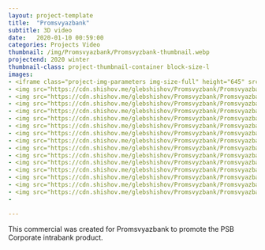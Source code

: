 ```yaml
---
layout: project-template
title:  "Promsvyazbank"
subtitle: 3D video
date:   2020-01-10 00:59:00
categories: Projects Video
thumbnail: /img/Promsvyazbank/Promsvyzbank-thumbnail.webp
projectend: 2020 winter
thumbnail-class: project-thumbnail-container block-size-l
images:
- <iframe class="project-img-parameters img-size-full" height="645" src="https://www.youtube.com/embed/XQVZOQsLLJM" title="[PSB Corporate] corporate video [ no subs ]" frameborder="0" allow="accelerometer; autoplay; clipboard-write; encrypted-media; gyroscope; picture-in-picture" allowfullscreen></iframe>
- <img src="https://cdn.shishov.me/glebshishov/Promsvyzbank/Promsvyazbank%20%282%29.webp" class="project-img-parameters img-size-full" alt=Bank-2">
- <img src="https://cdn.shishov.me/glebshishov/Promsvyzbank/Promsvyazbank%20%283%29.webp" class="project-img-parameters img-size-full" alt=Bank-3">
- <img src="https://cdn.shishov.me/glebshishov/Promsvyzbank/Promsvyazbank%20%284%29.webp" class="project-img-parameters img-size-full" alt=Bank-4">
- <img src="https://cdn.shishov.me/glebshishov/Promsvyzbank/Promsvyazbank%20%285%29.webp" class="project-img-parameters img-size-full" alt=Bank-5">
- <img src="https://cdn.shishov.me/glebshishov/Promsvyzbank/Promsvyazbank%20%287%29.webp" class="project-img-parameters img-size-full" alt=Bank-7">
- <img src="https://cdn.shishov.me/glebshishov/Promsvyzbank/Promsvyazbank%20%288%29.webp" class="project-img-parameters img-size-half" alt=Bank-8">
- <img src="https://cdn.shishov.me/glebshishov/Promsvyzbank/Promsvyazbank%20%2811%29.webp" class="project-img-parameters img-size-half" alt=Bank-11">
- <img src="https://cdn.shishov.me/glebshishov/Promsvyzbank/Promsvyazbank%20%289%29.webp" class="project-img-parameters img-size-full" alt=Bank-9">
- <img src="https://cdn.shishov.me/glebshishov/Promsvyzbank/Promsvyazbank%20%2810%29.webp" class="project-img-parameters img-size-full" alt=Bank-10">
- <img src="https://cdn.shishov.me/glebshishov/Promsvyzbank/Promsvyazbank%20%2812%29.webp" class="project-img-parameters img-size-half" alt=Bank-12">
- <img src="https://cdn.shishov.me/glebshishov/Promsvyzbank/Promsvyazbank%20%2814%29.webp" class="project-img-parameters img-size-half" alt=Bank-14">
- <img src="https://cdn.shishov.me/glebshishov/Promsvyzbank/Promsvyazbank%20%2813%29.webp" class="project-img-parameters img-size-half" alt=Bank-13">
- <img src="https://cdn.shishov.me/glebshishov/Promsvyzbank/Promsvyazbank%20%2815%29.webp" class="project-img-parameters img-size-half" alt=Bank-15">
- <img src="https://cdn.shishov.me/glebshishov/Promsvyzbank/Promsvyazbank%20%2816%29.webp" class="project-img-parameters img-size-full" alt=Bank-16">
- <img src="https://cdn.shishov.me/glebshishov/Promsvyzbank/Promsvyazbank%20%281%29.webp" class="project-img-parameters img-size-full" alt=Bank-1">
- 

---
```


This commercial was created for Promsvyazbank to promote the PSB Corporate intrabank product.